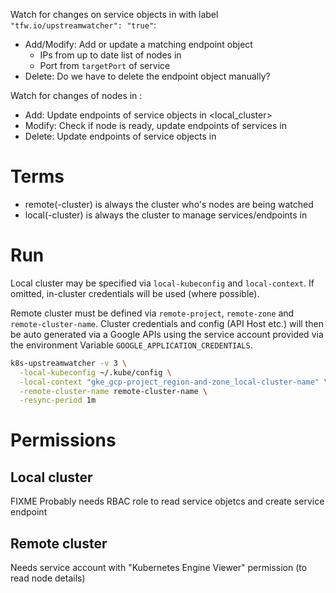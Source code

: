 Watch for changes on service objects in <local cluster> with label `"tfw.io/upstreamwatcher": "true"`:
* Add/Modify: Add or update a matching endpoint object
    * IPs from up to date list of nodes in <remote cluster>
    * Port from `targetPort` of service
* Delete: Do we have to delete the endpoint object manually?

Watch for changes of nodes in <remote cluster>:
* Add: Update endpoints of service objects in <local_cluster>
* Modify: Check if node is ready, update endpoints of services in <local cluster>
* Delete: Update endpoints of service objects in <local cluster>


# Terms
* remote(-cluster) is always the cluster who's nodes are being watched
* local(-cluster) is always the cluster to manage services/endpoints in


# Run
Local cluster may be specified via `local-kubeconfig` and `local-context`. If omitted, in-cluster credentials will
be used (where possible).

Remote cluster must be defined via `remote-project`, `remote-zone` and `remote-cluster-name`. Cluster credentials and
config (API Host etc.) will then be auto generated via a Google APIs using the service account provided via the 
environment Variable `GOOGLE_APPLICATION_CREDENTIALS`.

```bash
k8s-upstreamwatcher -v 3 \
  -local-kubeconfig ~/.kube/config \
  -local-context "gke_gcp-project_region-and-zone_local-cluster-name" \
  -remote-cluster-name remote-cluster-name \
  -resync-period 1m
```


# Permissions
## Local cluster
FIXME
Probably needs RBAC role to read service objetcs and create service endpoint

## Remote cluster
Needs service account with "Kubernetes Engine Viewer" permission (to read node details)
